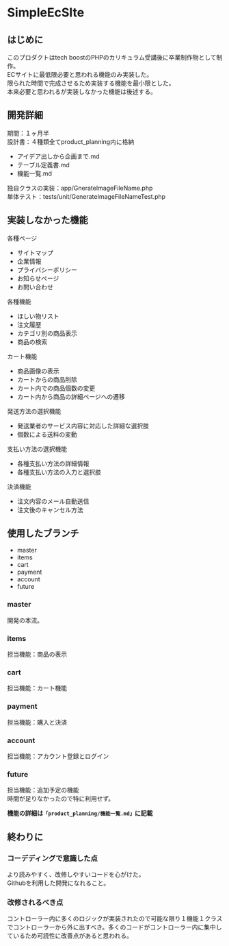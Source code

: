 # SimpleEcSIte
## はじめに
このプロダクトはtech boostのPHPのカリキュラム受講後に卒業制作物として制作。  
ECサイトに最低限必要と思われる機能のみ実装した。  
限られた時間で完成させるため実装する機能を最小限とした。  
本来必要と思われるが実装しなかった機能は後述する。

## 開発詳細
期間：１ヶ月半  
設計書：４種類全てproduct_planning内に格納

- アイデア出しから企画まで.md
- テーブル定義書.md
- 機能一覧.md

独自クラスの実装：app/GnerateImageFileName.php  
単体テスト：tests/unit/GenerateImageFileNameTest.php

## 実装しなかった機能
各種ページ

- サイトマップ
- 企業情報
- プライバシーポリシー
- お知らせページ
- お問い合わせ

各種機能

- ほしい物リスト
- 注文履歴
- カテゴリ別の商品表示
- 商品の検索

カート機能

- 商品画像の表示
- カートからの商品削除
- カート内での商品個数の変更
- カート内から商品の詳細ページへの遷移

発送方法の選択機能

- 発送業者のサービス内容に対応した詳細な選択肢
- 個数による送料の変動

支払い方法の選択機能

- 各種支払い方法の詳細情報
- 各種支払い方法の入力と選択肢

決済機能

- 注文内容のメール自動送信
- 注文後のキャンセル方法


## 使用したブランチ
- master
- items
- cart
- payment
- account
- future


### master
開発の本流。

### items
担当機能：商品の表示

### cart
担当機能：カート機能

### payment
担当機能：購入と決済

### account
担当機能：アカウント登録とログイン

### future
担当機能：追加予定の機能  
時間が足りなかったので特に利用せず。

**機能の詳細は`「product_planning/機能一覧.md」`に記載**

## 終わりに
### コーデディングで意識した点
より読みやすく、改修しやすいコードを心がけた。  
Githubを利用した開発になれること。

### 改修されるべき点
コントローラー内に多くのロジックが実装されたので可能な限り１機能１クラスでコントローラーから外に出すべき。多くのコードがコントローラー内に集中しているため可読性に改善点があると思われる。
